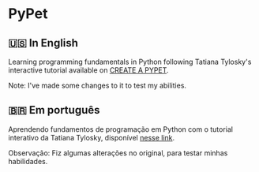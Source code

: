 # PyPet

## 🇺🇸 In English
Learning programming fundamentals in Python following Tatiana Tylosky's interactive tutorial available on [CREATE A PYPET].

Note: I've made some changes to it to test my abilities.

## 🇧🇷 Em português
Aprendendo fundamentos de programação em Python com o tutorial interativo da Tatiana Tylosky, disponível [nesse link].

Observação: Fiz algumas alterações no original, para testar minhas habilidades.

[CREATE A PYPET]: https://www.thinkful.com/learn/intro-to-python-tutorial/
[nesse link]: https://www.thinkful.com/learn/intro-to-python-tutorial/
